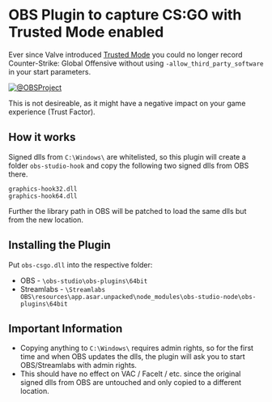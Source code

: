 # OBS Plugin to capture CS:GO with Trusted Mode enabled

Ever since Valve introduced [Trusted Mode](https://blog.counter-strike.net/index.php/2020/07/30991/) you could no longer record Counter-Strike: Global Offensive without using `-allow_third_party_software` in your start parameters.

[![@OBSProject](https://user-images.githubusercontent.com/173158/115598587-dd0b2f00-a2da-11eb-849d-6c68c6675962.png)](https://twitter.com/OBSProject/status/1281016442733854725)


This is not desireable, as it might have a negative impact on your game experience (Trust Factor).

## How it works

Signed dlls from `C:\Windows\` are whitelisted, so this plugin will create a folder `obs-studio-hook` and copy the following two signed dlls from OBS there.

```
graphics-hook32.dll
graphics-hook64.dll
```

Further the library path in OBS will be patched to load the same dlls but from the new location.

## Installing the Plugin

Put `obs-csgo.dll` into the respective folder:
* OBS - `\obs-studio\obs-plugins\64bit`
* Streamlabs - `\Streamlabs OBS\resources\app.asar.unpacked\node_modules\obs-studio-node\obs-plugins\64bit`

## Important Information

* Copying anything to `C:\Windows\` requires admin rights, so for the first time and when OBS updates the dlls, the plugin will ask you to start OBS/Streamlabs with admin rights.
* This should have no effect on VAC / FaceIt / etc. since the original signed dlls from OBS are untouched and only copied to a different location.
